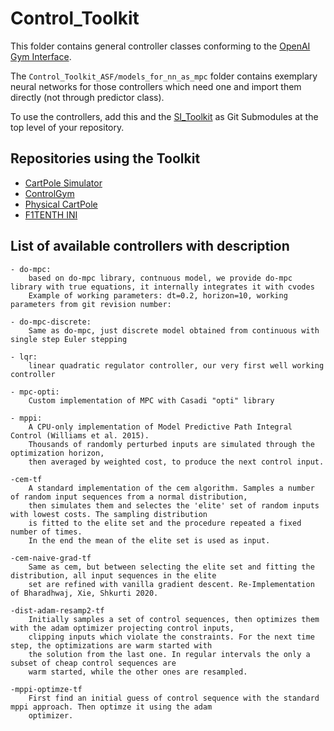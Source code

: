 # Control_Toolkit

This folder contains general controller classes conforming to the [OpenAI Gym Interface](https://arxiv.org/pdf/1606.01540).

The `Control_Toolkit_ASF/models_for_nn_as_mpc` folder contains exemplary neural networks for those controllers which need one and import them directly (not through predictor class).

To use the controllers, add this and the [SI_Toolkit](https://github.com/SensorsINI/SI_Toolkit) as Git Submodules at the top level of your repository.

## Repositories using the Toolkit

- <a href="https://github.com/SensorsINI/CartPoleSimulation/tree/reproduction_of_results_sep22" target="_blank">CartPole Simulator</a>
- <a href="https://github.com/frehe/ControlGym/tree/reproduction_of_results_sep22" target="_blank">ControlGym</a>
- <a href="https://github.com/neuromorphs/physical-cartpole/tree/reproduction_of_results_sep2022_physical_cartpole" target="_blank">Physical CartPole</a>
- <a href="https://github.com/F1Tenth-INI/f1tenth_development_gym" target="_blank">F1TENTH INI</a>

## List of available controllers with description
    
    - do-mpc:
        based on do-mpc library, contnuous model, we provide do-mpc library with true equations, it internally integrates it with cvodes
        Example of working parameters: dt=0.2, horizon=10, working parameters from git revision number:

    - do-mpc-discrete:
        Same as do-mpc, just discrete model obtained from continuous with single step Euler stepping

    - lqr:
        linear quadratic regulator controller, our very first well working controller

    - mpc-opti:
        Custom implementation of MPC with Casadi "opti" library

    - mppi:
        A CPU-only implementation of Model Predictive Path Integral Control (Williams et al. 2015). 
        Thousands of randomly perturbed inputs are simulated through the optimization horizon, 
        then averaged by weighted cost, to produce the next control input.

    -cem-tf
        A standard implementation of the cem algorithm. Samples a number of random input sequences from a normal distribution,
        then simulates them and selectes the 'elite' set of random inputs with lowest costs. The sampling distribution
        is fitted to the elite set and the procedure repeated a fixed number of times. 
        In the end the mean of the elite set is used as input.
    
    -cem-naive-grad-tf
        Same as cem, but between selecting the elite set and fitting the distribution, all input sequences in the elite
        set are refined with vanilla gradient descent. Re-Implementation of Bharadhwaj, Xie, Shkurti 2020.

    -dist-adam-resamp2-tf
        Initially samples a set of control sequences, then optimizes them with the adam optimizer projecting control inputs,
        clipping inputs which violate the constraints. For the next time step, the optimizations are warm started with
        the solution from the last one. In regular intervals the only a subset of cheap control sequences are 
        warm started, while the other ones are resampled.

    -mppi-optimze-tf
        First find an initial guess of control sequence with the standard mppi approach. Then optimze it using the adam
        optimizer.
    
        

    
        
